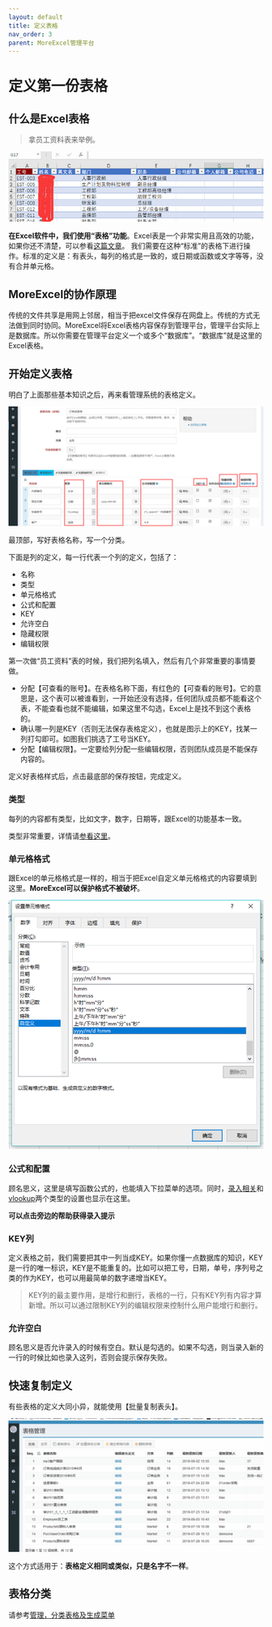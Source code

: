 ```yaml
---
layout: default
title: 定义表格
nav_order: 3
parent: MoreExcel管理平台
---
```



# 定义第一份表格

## 什么是Excel表格

> 拿员工资料表来举例。

![image](images/image010.png)
 
**在Excel软件中，我们使用“表格”功能**。Excel表是一个非常实用且高效的功能，如果你还不清楚，可以参看[这篇文章](https://support.office.com/zh-cn/article/excel-%e8%a1%a8%e6%a6%82%e8%bf%b0-7ab0bb7d-3a9e-4b56-a3c9-6c94334e492c?ui=zh-CN&rs=zh-CN&ad=CN)。
我们需要在这种“标准”的表格下进行操作。标准的定义是：有表头，每列的格式是一致的，或日期或函数或文字等等，没有合并单元格。

## MoreExcel的协作原理

传统的文件共享是用网上邻居，相当于把excel文件保存在网盘上。传统的方式无法做到同时协同。MoreExcel将Excel表格内容保存到管理平台，管理平台实际上是数据库。所以你需要在管理平台定义一个或多个“数据库”。“数据库”就是这里的Excel表格。

## 开始定义表格

明白了上面那些基本知识之后，再来看管理系统的表格定义。

![image](images/20191102180253.png)
 
最顶部，写好表格名称，写一个分类。

下面是列的定义，每一行代表一个列的定义，包括了：
- 名称
- 类型
- 单元格格式
- 公式和配置
- KEY
- 允许空白
- 隐藏权限
- 编辑权限

第一次做“员工资料”表的时候，我们把列名填入，然后有几个非常重要的事情要做。

- 分配【可查看的账号】。在表格名称下面，有红色的【可查看的账号】。它的意思是，这个表可以被谁看到，一开始还没有选择，任何团队成员都不能看这个表，不能查看也就不能编辑，如果这里不勾选，Excel上是找不到这个表格的。
- 确认哪一列是KEY（否则无法保存表格定义），也就是图示上的KEY，找某一列打勾即可。如图我们挑选了工号当KEY。
- 分配【编辑权限】。一定要给列分配一些编辑权限，否则团队成员是不能保存内容的。

定义好表格样式后，点击最底部的保存按钮，完成定义。

### 类型

每列的内容都有类型，比如文字，数字，日期等，跟Excel的功能基本一致。

类型非常重要，详情请[参看这里](group_table_col_def)。

### 单元格格式

跟Excel的单元格格式是一样的，相当于把Excel自定义单元格格式的内容要填到这里。**MoreExcel可以保护格式不被破坏**。

![Excel自定义单元格格式](images/20190429104458.png)

### 公式和配置

顾名思义，这里是填写函数公式的，也能填入下拉菜单的选项。同时，[录入相关](group_table_def_autocomplete)和[vlookup](group_table_col_vlookup)两个类型的设置也显示在这里。

**可以点击旁边的帮助获得录入提示**

### KEY列

定义表格之前，我们需要把其中一列当成KEY。如果你懂一点数据库的知识，KEY是一行的唯一标识，KEY是不能重复的。比如可以把工号，日期，单号，序列号之类的作为KEY，也可以用最简单的数字递增当KEY。

> KEY列的最主要作用，是增行和删行，表格的一行，只有KEY列有内容才算新增。所以可以通过限制KEY列的编辑权限来控制什么用户能增行和删行。

### 允许空白

顾名思义是否允许录入的时候有空白。默认是勾选的。如果不勾选，则当录入新的一行的时候比如也录入这列，否则会提示保存失败。

## 快速复制定义

有些表格的定义大同小异，就能使用【批量复制表头】。

![gif](images/img2019080902u.gif)

这个方式适用于：**表格定义相同或类似，只是名字不一样**。

## 表格分类

请参考[管理，分类表格及生成菜单](group_cls_table)
